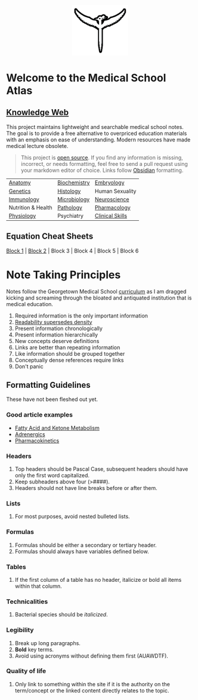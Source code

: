 <p align="center">
  <img src="https://raw.githubusercontent.com/bjamturley/MedSchoolAtlas/main/Media/images/logo.png" width="150" height="150" />
</p>

# Welcome to the Medical School Atlas
## [Knowledge Web](https://medschoolAtlas.xyz)

This project maintains lightweight and searchable medical school notes. The goal is to provide a free alternative to overpriced education materials with an emphasis on ease of understanding. Modern resources have made medical lecture obsolete.

> This project is [open source](https://github.com/bjamturley/MedSchoolAtlas). If you find any information is missing, incorrect, or needs formatting, feel free to send a pull request using your markdown editor of choice. Links follow [Obsidian](https://obsidian.md/) formatting.

|                                                           |                                                               |                                                                     |
| --------------------------------------------------------- | ------------------------------------------------------------- | ------------------------------------------------------------------- |
| [Anatomy](https://medschoolAtlas.xyz/docs/anatomy/)       | [Biochemistry](https://medschoolAtlas.xyz/docs/biochemistry/) | [Embryology](https://medschoolAtlas.xyz/docs/embryology/)           |
| [Genetics](https://medschoolAtlas.xyz/docs/genetics/)     | [Histology](https://medschoolAtlas.xyz/docs/histology/)       | Human Sexuality                                                     |
| [Immunology](https://medschoolAtlas.xyz/docs/immunology/) | [Microbiology](https://medschoolAtlas.xyz/docs/microbiology/) | [Neuroscience](https://medschoolAtlas.xyz/docs/neuroscience/)       |
| Nutrition & Health                                        | [Pathology](https://medschoolAtlas.xyz/docs/pathology/)       | [Pharmacology](https://medschoolAtlas.xyz/docs/pharmacology/)       |
| [Physiology](https://medschoolAtlas.xyz/docs/physiology/) | Psychiatry                                                    | [Clinical Skills](https://medschoolAtlas.xyz/docs/clinical-skills/) |
## Equation Cheat Sheets
[Block 1](https://medschoolatlas.xyz/docs/block-1-equations-cheat-sheet/) | [Block 2](https://medschoolatlas.xyz/docs/block-2-equations-cheat-sheet/) | Block 3 | Block 4 | Block 5 | Block 6
# Note Taking Principles 
Notes follow the Georgetown Medical School [curriculum](https://som.georgetown.edu/curriculum/journeyscurriculum/) as I am dragged kicking and screaming through the bloated and antiquated institution that is medical education.

1. Required information is the only important information
3. [Readability supersedes density](https://www.youtube.com/watch?v=_K-L9uhsBLM&t=52s)
4. Present information chronologically
5. Present information hierarchically
6. New concepts deserve definitions
7. Links are better than repeating information
8. Like information should be grouped together
9. Conceptually dense references require links
10. Don't panic
## Formatting Guidelines
These have not been fleshed out yet.
### Good article examples
- [Fatty Acid and Ketone Metabolism](https://medschoolatlas.xyz/docs/biochemistry/fatty-acid-and-ketone-metabolism/)
- [Adrenergics](https://medschoolatlas.xyz/docs/pharmacology/adrenergics/)
- [Pharmacokinetics](https://medschoolatlas.xyz/docs/pharmacology/pharmacokinetics/)
### Headers
1. Top headers should be Pascal Case, subsequent headers should have only the first word capitalized.
3. Keep subheaders above four (>####).
4. Headers should not have line breaks before or after them.
### Lists
1. For most purposes, avoid nested bulleted lists.
###  Formulas
1. Formulas should be either a secondary or tertiary header.
2. Formulas should always have variables defined below.
### Tables
1. If the first column of a table has no header, italicize or bold all items within that column.
### Technicalities
1. Bacterial species should be *italicized*.
### Legibility
1. Break up long paragraphs.
2. **Bold** key terms.
3. Avoid using acronyms without defining them first (AUAWDTF).
### Quality of life
1. Only link to something within the site if it is the authority on the term/concept or the linked content directly relates to the topic.